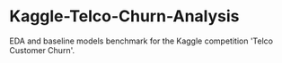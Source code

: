 # Kaggle-Telco-Churn-Analysis

EDA and baseline models benchmark for the Kaggle competition 'Telco Customer Churn'.
